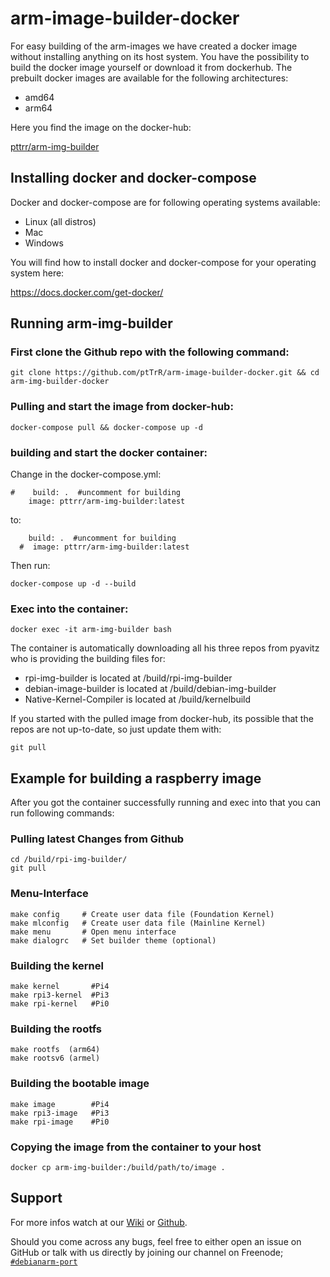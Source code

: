 # arm-image-builder-docker

For easy building of the arm-images we have created a docker image without installing anything on its host system.
You have the possibility to build the docker image yourself or download it from dockerhub.
The prebuilt docker images are available for the following architectures:
* amd64
* arm64

Here you find the image on the docker-hub:

[pttrr/arm-img-builder](https://hub.docker.com/repository/docker/pttrr/arm-img-builder)

## Installing docker and docker-compose

Docker and docker-compose are for following operating systems available:

* Linux (all distros)
* Mac
* Windows

You will find how to install docker and docker-compose for your operating system here:

https://docs.docker.com/get-docker/

## Running arm-img-builder

### First clone the Github repo with the following command:

`git clone https://github.com/ptTrR/arm-image-builder-docker.git && cd arm-img-builder-docker`

### Pulling and start the image from docker-hub:

`docker-compose pull && docker-compose up -d`

### building and start the docker container:
Change in the docker-compose.yml:
```
#    build: .  #uncomment for building
    image: pttrr/arm-img-builder:latest
```
to:
```
    build: .  #uncomment for building
  #  image: pttrr/arm-img-builder:latest
```
Then run:

`docker-compose up -d --build`

### Exec into the container:

`docker exec -it arm-img-builder bash`

The container is automatically downloading all his three repos from pyavitz who is providing the building files for:

* rpi-img-builder is located at /build/rpi-img-builder
* debian-image-builder is located at /build/debian-img-builder
* Native-Kernel-Compiler is located at /build/kernelbuild

If you started with the pulled image from docker-hub, its possible that the repos are not up-to-date, so just update them with:

`git pull`

## Example for building a raspberry image

After you got the container successfully running and exec into that you can run following commands:

### Pulling latest Changes from Github
```
cd /build/rpi-img-builder/
git pull
```

### Menu-Interface
```
make config     # Create user data file (Foundation Kernel)
make mlconfig   # Create user data file (Mainline Kernel)
make menu       # Open menu interface
make dialogrc   # Set builder theme (optional)
```

### Building the kernel
```
make kernel       #Pi4
make rpi3-kernel  #Pi3
make rpi-kernel   #Pi0
```
### Building the rootfs
```
make rootfs  (arm64)
make rootsv6 (armel)
```
### Building the bootable image
```
make image        #Pi4
make rpi3-image   #Pi3
make rpi-image    #Pi0
```
### Copying the image from the container to your host

```
docker cp arm-img-builder:/build/path/to/image .
```

## Support

For more infos watch at our [Wiki](https://wiki.arm-image-builder.xyz/) or [Github](https://github.com/pyavitz/rpi-img-builder).

Should you come across any bugs, feel free to either open an issue on GitHub or talk with us directly by joining our channel on Freenode; [`#debianarm-port`](irc://irc.freenode.net/#debianarm-port)
